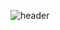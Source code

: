 ![header](https://capsule-render.vercel.app/api?type=rounded&color=timeGradient&text=Welcome%20👋&animation=twinkling&fontSize=40&fontAlignY=50&fontAlign=50&height=180)
